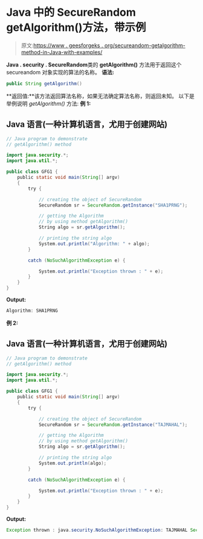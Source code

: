 # Java 中的 SecureRandom getAlgorithm()方法，带示例

> 原文:[https://www . geesforgeks . org/secureandom-getalgorithm-method-in-Java-with-examples/](https://www.geeksforgeeks.org/securerandom-getalgorithm-method-in-java-with-examples/)

**Java . security . SecureRandom**类的 **getAlgorithm()** 方法用于返回这个 secureandom 对象实现的算法的名称。
**语法:**

```java
public String getAlgorithm()
```

**返回值:**该方法返回算法名称，如果无法确定算法名称，则返回未知。
以下是举例说明 *getAlgorithm()* 方法:
**例 1:**

## Java 语言(一种计算机语言，尤用于创建网站)

```java
// Java program to demonstrate
// getAlgorithm() method

import java.security.*;
import java.util.*;

public class GFG1 {
    public static void main(String[] argv)
    {
        try {

            // creating the object of SecureRandom
            SecureRandom sr = SecureRandom.getInstance("SHA1PRNG");

            // getting the Algorithm
            // by using method getAlgorithm()
            String algo = sr.getAlgorithm();

            // printing the string algo
            System.out.println("Algorithm: " + algo);
        }

        catch (NoSuchAlgorithmException e) {

            System.out.println("Exception thrown : " + e);
        }
    }
}
```

**Output:** 

```java
Algorithm: SHA1PRNG
```

**例 2:**

## Java 语言(一种计算机语言，尤用于创建网站)

```java
// Java program to demonstrate
// getAlgorithm() method

import java.security.*;
import java.util.*;

public class GFG1 {
    public static void main(String[] argv)
    {
        try {

            // creating the object of SecureRandom
            SecureRandom sr = SecureRandom.getInstance("TAJMAHAL");

            // getting the Algorithm
            // by using method getAlgorithm()
            String algo = sr.getAlgorithm();

            // printing the string algo
            System.out.println(algo);
        }

        catch (NoSuchAlgorithmException e) {

            System.out.println("Exception thrown : " + e);
        }
    }
}
```

**Output:** 

```java
Exception thrown : java.security.NoSuchAlgorithmException: TAJMAHAL SecureRandom not available
```